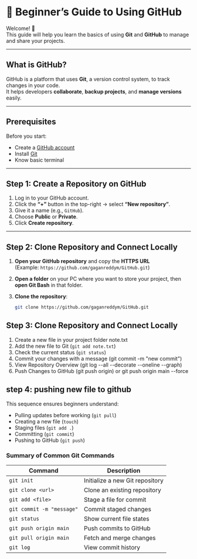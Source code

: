 # 🌱 Beginner’s Guide to Using GitHub

Welcome! 👋  
This guide will help you learn the basics of using **Git** and **GitHub** to manage and share your projects.

---

## What is GitHub?

GitHub is a platform that uses **Git**, a version control system, to track changes in your code.  
It helps developers **collaborate**, **backup projects**, and **manage versions** easily.

---

## Prerequisites

Before you start:
- Create a [GitHub account](https://github.com/)
- Install [Git](https://git-scm.com/downloads)
- Know basic terminal 
---

## Step 1: Create a Repository on GitHub
1. Log in to your GitHub account.  
2. Click the **“+”** button in the top-right → select **“New repository”**.  
3. Give it a name (e.g., `GitHub`).  
4. Choose **Public** or **Private**.  
5. Click **Create repository**.

---

## Step 2: Clone Repository and Connect Locally
1. **Open your GitHub repository** and copy the **HTTPS URL**  
   (Example: `https://github.com/gaganreddym/GitHub.git`)

2. **Open a folder** on your PC where you want to store your project, then **open Git Bash** in that folder.

3. **Clone the repository**:
   ```bash
   git clone https://github.com/gaganreddym/GitHub.git

## Step 3: Clone Repository and Connect Locally
1. Create a new file in your project folder note.txt
2. Add the new file to Git
   (`git add note.txt`)
4. Check the current status
   (`git status`)
5. Commit your changes with a message
   (git commit -m "new commit")
6. View Repository Overview
    (git log --all --decorate --oneline --graph)
7. Push Changes to GitHub
   (git push origin) or git push origin main --force

## step 4: pushing new file to github

This sequence ensures beginners understand:  
- Pulling updates before working (`git pull`)  
- Creating a new file (`touch`)  
- Staging files (`git add .`)  
- Committing (`git commit`)  
- Pushing to GitHub (`git push`)  

 ### Summary of Common Git Commands

| Command                   | Description                     |
| ------------------------- | ------------------------------- |
| `git init`                | Initialize a new Git repository |
| `git clone <url>`         | Clone an existing repository    |
| `git add <file>`          | Stage a file for commit         |
| `git commit -m "message"` | Commit staged changes           |
| `git status`              | Show current file states        |
| `git push origin main`    | Push commits to GitHub          |
| `git pull origin main`    | Fetch and merge changes         |
| `git log`                 | View commit history             |

